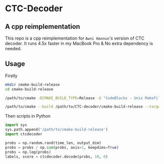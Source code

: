 # CTC-Decoder
## A cpp reimplementation
This repo is a cpp reimplementation for `Awni Hannun`'s version of CTC decoder. It runs 4.5x faster in my MacBook Pro & No extra dependency is needed.
## Usage
Firstly
```bash
mkdir cmake-build-release
cd cmake-build-release

/path/to/cmake -DCMAKE_BUILD_TYPE=Release -G "CodeBlocks - Unix Makefiles" /path/to/CTC-decoder

/path/to/cmake --build /path/to/CTC-decoder/cmake-build-release --target ctcdecoder -- -j 4
```
Then scripts in Python
```Python
import sys
sys.path.append('/path/to/cmake-build-release')
import ctcdecoder

probs = np.random.rand(time_len, output_dim)
probs = probs / np.sum(probs, axis=1, keepdims=True)
probs = np.log(probs)
labels, score = ctcdecoder.decode(probs, 10, 0)
```
